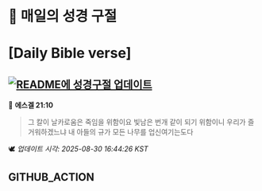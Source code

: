 # 🙏 매일의 성경 구절
# [Daily Bible verse]
## [![README에 성경구절 업데이트](https://github.com/DONGSUKA/first_test/actions/workflows/update-readme-bible.yml/badge.svg)](https://github.com/DONGSUKA/first_test/actions/workflows/update-readme-bible.yml)
<!-- START_BIBLE_VERSE -->
📖 **에스겔 21:10**
> 그 칼이 날카로움은 죽임을 위함이요 빛남은 번개 같이 되기 위함이니 우리가 즐거워하겠느냐 내 아들의 규가 모든 나무를 업신여기는도다

🕊️ _업데이트 시각: 2025-08-30 16:44:26 KST_
  <!-- END_BIBLE_VERSE -->
## GITHUB_ACTION

